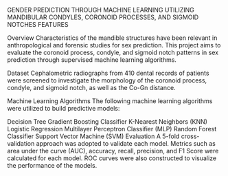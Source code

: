GENDER PREDICTION THROUGH MACHINE LEARNING UTILIZING MANDIBULAR CONDYLES, CORONOID PROCESSES, AND SIGMOID NOTCHES FEATURES

Overview
Characteristics of the mandible structures have been relevant in anthropological and forensic studies for sex prediction. This project aims to evaluate the coronoid process, condyle, and sigmoid notch patterns in sex prediction through supervised machine learning algorithms.

Dataset
Cephalometric radiographs from 410 dental records of patients were screened to investigate the morphology of the coronoid process, condyle, and sigmoid notch, as well as the Co-Gn distance.

Machine Learning Algorithms
The following machine learning algorithms were utilized to build predictive models:

Decision Tree
Gradient Boosting Classifier
K-Nearest Neighbors (KNN)
Logistic Regression
Multilayer Perceptron Classifier (MLP)
Random Forest Classifier
Support Vector Machine (SVM)
Evaluation
A 5-fold cross-validation approach was adopted to validate each model. Metrics such as area under the curve (AUC), accuracy, recall, precision, and F1 Score were calculated for each model. ROC curves were also constructed to visualize the performance of the models.
